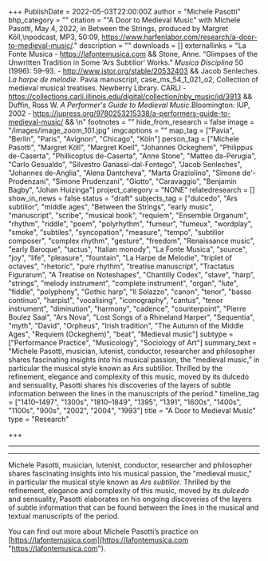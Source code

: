 +++
PublishDate = 2022-05-03T22:00:00Z
author = "Michele Pasotti"
bhp_category = ""
citation = "”A Door to Medieval Music\" with Michele Pasotti, May 4, 2022, in Between the Strings, produced by Margret Köll,\npodcast, MP3, 50:09, https://www.harfenlabor.com/research/a-door-to-medieval-music/."
description = ""
downloads = []
externallinks = "La Fonte Musica - https://lafontemusica.com && Stone, Anne. “Glimpses of the Unwritten Tradition in Some ‘Ars Subtilior’ Works.” <i>Musica Disciplina</i> 50 (1996): 59–93. - http://www.jstor.org/stable/20532403 && Jacob Senleches. <i>La harpe de melodie</i>. Pavia manuscript, case_ms_54_1_021_o2, Collection of medieval musical treatises. Newberry Library. CARLI -  https://collections.carli.illinois.edu/digital/collection/nby_music/id/3913 && Duffin, Ross W. <i>A Performer's Guide to Medieval Music</i>.Bloomington: IUP, 2002 - https://iupress.org/9780253215338/a-performers-guide-to-medieval-music/ && \n"
footnotes = ""
hide_from_research = false
image = "/images/image_zoom_101.jpg"
imgcaptions = ""
map_tag = ["Pavia", "Berlin", "Paris", "Avignon", "Chicago", "Köln"]
person_tag = ["Michele Pasotti", "Margret Köll", "Margret Koell", "Johannes Ockeghem", "Philippus de-Caserta", "Phillicoptus de-Caserta", "Anne Stone", "Matteo da-Perugia", "Carlo Gesualdo", "Silvestro Ganassi-dal-Fontego", "Jacob Senleches", "Johannes de-Anglia", "Alena Dantcheva", "Marta Graziolino", "Simone de'-Prodenzani", "Simone Prudenzani", "Giotto", "Caravaggio", "Benjamin Bagby", "Johan Huizinga"]
project_category = "NONE"
relatedresearch = []
show_in_news = false
status = "draft"
subjects_tag = ["dulcedo", "Ars subtilior", "middle ages", "Between the Strings", "early music", "manuscript", "scribe", "musical book", "requiem", "Ensemble Organum", "rhythm", "riddle", "poem", "polyrhythm", "fumeur", "fumeux", "wordplay", "smoke", "subtiles", "syncopation", "measure", "tempo", "subtilior composer", "complex rhythm", "gesture", "freedom", "Renaissance music", "early Baroque", "tactus", "Italian monody", "La Fonte Musica", "source", "joy", "life", "pleasure", "fountain", "La Harpe de Melodie", "triplet of octaves", "rhetoric", "pure rhythm", "treatise manuscript", "Tractatus Figurarum", "A Treatise on Noteshapes", "Chantilly Codex", "stave", "harp", "strings", "melody instrument", "complete instrument", "organ", "lute", "fiddle", "polyphony", "Gothic harp", "Il Solazzo", "canon", "tenor", "basso continuo", "harpist", "vocalising", "iconography", "cantus", "tenor instrument", "diminution", "harmony", "cadence", "counterpoint", "Pierre Boulez Saal", "Ars Nova", "Lost Songs of a Rhineland Harper", "Sequentia", "myth", "David", "Orpheus", "Irish tradition", "The Autumn of the Middle Ages", "Requiem (Ockeghem)", "beat", "Medieval music"]
subtype = ["Performance Practice", "Musicology", "Sociology of Art"]
summary_text = "Michele Pasotti, musician, lutenist, conductor, researcher and philosopher shares fascinating insights into his musical passion, the “medieval music,” in particular the musical style known as Ars subtilior. Thrilled by the refinement, elegance and complexity of this music, moved by its dulcedo and sensuality, Pasotti shares his discoveries of the layers of subtle information between the lines in the manuscripts of the period."
timeline_tag = ["1410–1497", "1300s", "1810–1849", "1395", "1391", "1600s", "1400s", "1100s", "900s", "2002", "2004", "1993"]
title = "A Door to Medieval Music"
type = "Research"

+++
***

<div id="buzzsprout-player-10051864"></div><script src="https://www.buzzsprout.com/1934249/10051864-a-door-to-medieval-music.js?container_id=buzzsprout-player-10051864&player=small" type="text/javascript" charset="utf-8"></script>

***

Michele Pasotti, musician, lutenist, conductor, researcher and philosopher shares fascinating insights into his musical passion, the "medieval music," in particular the musical style known as _Ars subtilior_. Thrilled by the refinement, elegance and complexity of this music, moved by its _dulcedo_ and sensuality, Pasotti elaborates on his ongoing discoveries of the layers of subtle information that can be found between the lines in the musical and textual manuscripts of the period.

You can find out more about Michele Pasotti’s practice on [https://lafontemusica.com](https://lafontemusica.com "https://lafontemusica.com").